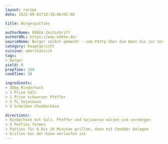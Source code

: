 ```yaml
---
layout: recipe
date: 2021-08-01T18:38:06+02:00

title: Burgerpatties

authorName: EDEKA Zeitschrift
authorURL: https://www.edeka.de/
sourceName: Burger selbst gemacht - vom Patty über die Buns bis zur Sosse
category: Hauptgericht
cuisine: amerikanisch
tags:
- Burger
yield: 8
prepTime: 150
cookTime: 30

ingredients:
- 300g Rinderhack
- 1 Prise Salz
- 1 Prise schwarzer Pfeffer
- 1 TL Sojasauce
- 4 Scheiben Cheddarkäse

directions:
- Rinderhack mit Salz, Pfeffer und Sojasosse würzen und vermengen
- 4 Patties formen
- Patties für 6 bis 10 Minuten grillen, dann mit Cheddar belegen
- Grillen bis der Käse verlaufen ist
---
```

